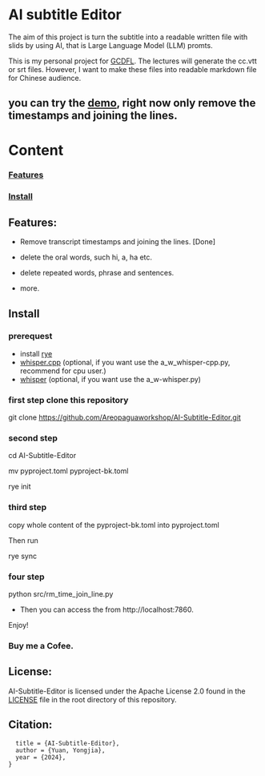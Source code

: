# AI subtitle Editor

The aim of this project is turn the subtitle into a readable written file with slids by using AI, that is Large Language Model (LLM) promts. 

This is my personal project for [GCDFL](https://www.gcdfl.org/). The lectures will generate the cc.vtt or srt files. However, I want to make these files into readable markdown file for Chinese audience. 

## you can try the [demo](https://archive.gcdfl.org/), right now only remove the timestamps and joining the lines. 

# Content

### [Features](https://github.com/Areopaguaworkshop/AI-Subtitle-Editor?tab=readme-ov-file#features)

### [Install](https://github.com/Areopaguaworkshop/AI-Subtitle-Editor?tab=readme-ov-file#install-1)

## Features:

- Remove transcript timestamps and joining the lines. [Done] 

- delete the oral words, such hi, a, ha etc. 

- delete repeated words, phrase and sentences.

- more. 

## Install

### prerequest
- install [rye](https://rye.astral.sh/)
- [whisper.cpp](https://github.com/ggerganov/whisper.cpp) (optional, if you want use the a_w_whisper-cpp.py, recommend for cpu user.)
- [whisper](https://github.com/openai/whisper) (optional, if you want use the a_w-whisper.py)

### first step clone this repository

git clone https://github.com/Areopaguaworkshop/AI-Subtitle-Editor.git

### second step 

cd AI-Subtitle-Editor

mv pyproject.toml pyproject-bk.toml

rye init 

### third step

copy whole content of the pyproject-bk.toml into pyproject.toml

Then run 

rye sync

### four step

python src/rm_time_join_line.py

- Then you can access the from http://localhost:7860. 

Enjoy! 

### Buy me a Cofee. 

## License:
AI-Subtitle-Editor is licensed under the Apache License 2.0 found in the [LICENSE](https://github.com/Areopaguaworkshop/AI-Subtitle-Editor/blob/main/license.md) file in the root directory of this repository.

## Citation:
```@article{areopagus/AI-Subtitle-Editor,
  title = {AI-Subtitle-Editor},
  author = {Yuan, Yongjia},
  year = {2024},
}

```

